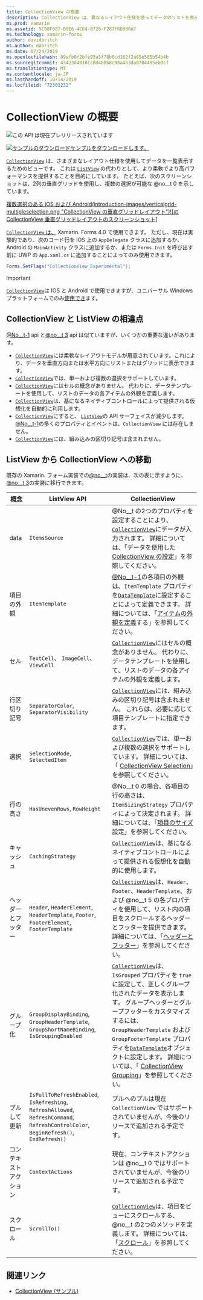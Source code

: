 ```yaml
---
title: CollectionView の概要
description: CollectionView は、異なるレイアウト仕様を使ってデータのリストを表示するための柔軟で高パフォーマンスなビューです。
ms.prod: xamarin
ms.assetid: 5C08F687-B9E6-4CE4-8726-F287F6D0B6A7
ms.technology: xamarin-forms
author: davidbritch
ms.author: dabritch
ms.date: 07/24/2019
ms.openlocfilehash: 89afb0f2bfe93a5f78b0cd162f2a65e585b54b4b
ms.sourcegitcommit: 43423d4018cc0d4b0b8c98a4b3da0704495eb0cf
ms.translationtype: MT
ms.contentlocale: ja-JP
ms.lasthandoff: 10/14/2019
ms.locfileid: "72303232"
---
```

# <a name="xamarinforms-collectionview-introduction"></a>CollectionView の概要

![この API は現在プレリリースされています](~/media/shared/preview.png)

[![サンプルのダウンロード](~/media/shared/download.png)サンプルをダウンロードします。](https://docs.microsoft.com/samples/xamarin/xamarin-forms-samples/userinterface-collectionviewdemos/)

[`CollectionView`](xref:Xamarin.Forms.CollectionView) は、さまざまなレイアウト仕様を使用してデータを一覧表示するためのビューです。 これは [ `ListView`](xref:Xamarin.Forms.ListView) の代わりとして、より柔軟でより高パフォーマンスを提供することを目的にしています。 たとえば、次のスクリーンショットは、2列の垂直グリッドを使用し、複数の選択が可能な @no__t 0 を示しています。

[複数選択のある iOS および Android(introduction-images/verticalgrid-multipleselection.png "CollectionView の垂直グリッドレイアウト")![の CollectionView 垂直グリッドレイアウトのスクリーンショット]](introduction-images/verticalgrid-multipleselection-large.png#lightbox "複数選択の CollectionView 垂直グリッドレイアウト")

[`CollectionView` は、](xref:Xamarin.Forms.CollectionView) Xamarin. Forms 4.0 で使用できます。 ただし、現在は実験的であり、次のコード行を iOS 上の `AppDelegate` クラスに追加するか、Android の `MainActivity` クラスに追加するか、または `Forms.Init` を呼び出す前に UWP の `App.xaml.cs` に追加することによってのみ使用できます。

```csharp
Forms.SetFlags("CollectionView_Experimental");
```

> [!IMPORTANT]
> [`CollectionView`](xref:Xamarin.Forms.CollectionView)は IOS と Android で使用できますが、ユニバーサル Windows プラットフォームでのみ[使用でき](https://gist.github.com/hartez/7d0edd4182dbc7de65cebc6c67f72e14)ます。

## <a name="collectionview-and-listview-differences"></a>CollectionView と ListView の相違点

[@No__t-1](xref:Xamarin.Forms.CollectionView) api と[@no__t 3](xref:Xamarin.Forms.ListView) api は似ていますが、いくつかの重要な違いがあります。

- [`CollectionView`](xref:Xamarin.Forms.CollectionView)には柔軟なレイアウトモデルが用意されています。これにより、データを垂直方向または水平方向にリストまたはグリッドに表示できます。
- [`CollectionView`](xref:Xamarin.Forms.CollectionView)では、単一および複数の選択をサポートしています。
- [`CollectionView`](xref:Xamarin.Forms.CollectionView)にはセルの概念がありません。 代わりに、データテンプレートを使用して、リストのデータの各アイテムの外観を定義します。
- [`CollectionView`](xref:Xamarin.Forms.CollectionView)は、基になるネイティブコントロールによって提供される仮想化を自動的に利用します。
- [`CollectionView`](xref:Xamarin.Forms.CollectionView)にすると、 [`ListView`](xref:Xamarin.Forms.ListView)の API サーフェイスが減少します。 [@No__t-1](xref:Xamarin.Forms.ListView)の多くのプロパティとイベントは、`CollectionView` には存在しません。
- [`CollectionView`](xref:Xamarin.Forms.CollectionView)には、組み込みの区切り記号は含まれません。

## <a name="move-from-listview-to-collectionview"></a>ListView から CollectionView への移動

既存の Xamarin. フォーム実装での[@no__t](xref:Xamarin.Forms.ListView)の実装は、次の表に示すように、 [@no__t 3](xref:Xamarin.Forms.CollectionView)の実装に移行できます。

| 概念 | ListView API | CollectionView |
|---|---|---|
| data | `ItemsSource` | @No__t の2つのプロパティを設定することにより、 [`CollectionView`](xref:Xamarin.Forms.CollectionView)にデータが入力されます。 詳細については、「データを使用した[CollectionView の設定](populate-data.md#populate-a-collectionview-with-data)」を参照してください。 |
| 項目の外観 | `ItemTemplate` | [@No__t-1](xref:Xamarin.Forms.CollectionView)の各項目の外観は、`ItemTemplate` プロパティを[`DataTemplate`](xref:Xamarin.Forms.DataTemplate)に設定することによって定義できます。 詳細については、「[アイテムの外観を定義](populate-data.md#define-item-appearance)する」を参照してください。 |
| セル | `TextCell`、 `ImageCell`、 `ViewCell` | [`CollectionView`](xref:Xamarin.Forms.CollectionView)にはセルの概念がありません。 代わりに、データテンプレートを使用して、リストのデータの各アイテムの外観を定義します。 |
| 行区切り記号 | `SeparatorColor`, `SeparatorVisibility` | [`CollectionView`](xref:Xamarin.Forms.CollectionView)には、組み込みの区切り記号は含まれません。 これらは、必要に応じて項目テンプレートに指定できます。 |
| 選択 | `SelectionMode`, `SelectedItem` | [`CollectionView`](xref:Xamarin.Forms.CollectionView)では、単一および複数の選択をサポートしています。 詳細については、「 [CollectionView Selection](selection.md)」を参照してください。 |
| 行の高さ | `HasUnevenRows`, `RowHeight` | @No__t 0 の場合、各項目の行の高さは、`ItemSizingStrategy` プロパティによって決定されます。 詳細については、「[項目のサイズ](layout.md#item-sizing)設定」を参照してください。|
| キャッシュ | `CachingStrategy` | [`CollectionView`](xref:Xamarin.Forms.CollectionView)は、基になるネイティブコントロールによって提供される仮想化を自動的に使用します。 |
| ヘッダーとフッター | `Header`, `HeaderElement`, `HeaderTemplate`, `Footer`, `FooterElement`, `FooterTemplate` | [`CollectionView`](xref:Xamarin.Forms.CollectionView)は、`Header`、`Footer`、`HeaderTemplate`、および @no__t 5 の各プロパティを使用して、リスト内の項目をスクロールするヘッダーとフッターを提供できます。 詳細については、「[ヘッダーとフッター](layout.md#headers-and-footers)」を参照してください。 |
| グループ化 | `GroupDisplayBinding`, `GroupHeaderTemplate`, `GroupShortNameBinding`, `IsGroupingEnabled` | [`CollectionView`](xref:Xamarin.Forms.CollectionView)は、`IsGrouped` プロパティを `true` に設定して、正しくグループ化されたデータを表示します。 グループヘッダーとグループフッターをカスタマイズするには、`GroupHeaderTemplate` および `GroupFooterTemplate` プロパティを[`DataTemplate`](xref:Xamarin.Forms.DataTemplate)オブジェクトに設定します。 詳細については、「 [CollectionView Grouping](grouping.md)」を参照してください。 |
| プルして更新 | `IsPullToRefreshEnabled`, `IsRefreshing`, `RefreshAllowed`, `RefreshCommand`, `RefreshControlColor`, `BeginRefresh()`, `EndRefresh()` | プルへのプルは現在 `CollectionView` ではサポートされていませんが、今後のリリースで追加される予定です。 |
| コンテキスト アクション | `ContextActions` | 現在、コンテキストアクションは @no__t 0 ではサポートされていませんが、今後のリリースで追加される予定です。 |
| スクロール | `ScrollTo()` | [`CollectionView`](xref:Xamarin.Forms.CollectionView)は、項目をビューにスクロールする、@no__t の2つのメソッドを定義します。 詳細については、「[スクロール](scrolling.md)」を参照してください。 |

## <a name="related-links"></a>関連リンク

- [CollectionView (サンプル)](https://docs.microsoft.com/samples/xamarin/xamarin-forms-samples/userinterface-collectionviewdemos/)
